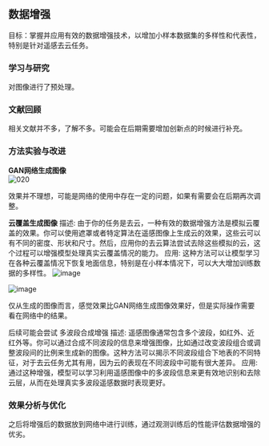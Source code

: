 ## 数据增强

目标：掌握并应用有效的数据增强技术，以增加小样本数据集的多样性和代表性，特别是针对遥感去云任务。

### 学习与研究
对图像进行了预处理。  

### 文献回顾
相关文献并不多，了解不多。可能会在后期需要增加创新点的时候进行补充。  

### 方法实验与改进
**GAN网络生成图像**  
![020](https://github.com/ZYJ-Group/Tanghy/assets/94824386/370970df-fb5b-49ef-9e27-01b4cfcee9e8)  

效果并不理想，可能是网络的使用中存在一定的问题，如果有需要会在后期再次调整。

**云覆盖生成图像**
描述: 由于你的任务是去云，一种有效的数据增强方法是模拟云覆盖的效果。你可以使用遮罩或者特定算法在遥感图像上生成云的效果，这些云可以有不同的密度、形状和尺寸。然后，应用你的去云算法尝试去除这些模拟的云，这个过程可以增强模型处理真实云覆盖情况的能力。
应用: 这种方法可以让模型学习在各种云覆盖情况下恢复地面信息，特别是在小样本情况下，可以大大增加训练数据的多样性。
![image](https://github.com/ZYJ-Group/Tanghy/assets/94824386/9ea653fc-14c3-4b7c-ac2b-d47273c6be89)  

![image](https://github.com/ZYJ-Group/Tanghy/assets/94824386/497f185d-743d-4403-a782-bbbe568f4a36)  

仅从生成的图像而言，感觉效果比GAN网络生成图像效果好，但是实际操作需要看在网络中的结果。

后续可能会尝试
多波段合成增强
描述: 遥感图像通常包含多个波段，如红外、近红外等。你可以通过合成不同波段的信息来增强图像，比如通过改变波段组合或调整波段间的比例来生成新的图像。这种方法可以揭示不同波段组合下地表的不同特征，对于去云任务尤其有用，因为云的表现在不同波段中可能有很大差异。
应用: 通过这种增强，模型可以学习利用遥感图像中的多波段信息来更有效地识别和去除云层，从而在处理真实多波段遥感数据时表现更好。

### 效果分析与优化
之后将增强后的数据放到网络中进行训练，通过观测训练后的性能评估数据增强的优劣。
